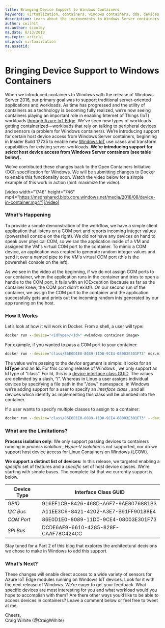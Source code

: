 ```yaml
---
title: Bringing Device Support to Windows Containers
keywords: virtualization, containers, windows containers, dda, devices, blog
description: Learn about the improvements to Windows Server containers and how they bring more support in enabling IoT workloads. 
author: cwilhit
ms.author: scooley 
ms.date: 8/13/2018
ms.topic: article
ms.prod: virtualization
ms.assetid: 
---
```

# Bringing Device Support to Windows Containers

When we introduced containers to Windows with the release of Windows Server 2016, our primary goal was to support traditional server-oriented applications and workloads. As time has progressed and the utility of containers as a technology is becoming fully realized, we’re now seeing containers playing an important role in enabling Internet of Things (IoT) workloads [through Azure IoT Edge](/azure/iot-edge/quickstart). We’ve seen new types of workloads getting containerized—workloads that rely on talking to peripheral devices and sensors (a problem for Windows containers). We’re introducing support for certain host device access from Windows Server containers, beginning in Insider Build 17735 to enable new [Windows IoT](https://developer.microsoft.com/en-us/windows/iot) use cases and transform capabilities for existing server workloads. **We’re introducing support for _select_ host device access from Windows Server containers (see table below).**

We’ve contributed these changes back to the Open Containers Initiative (OCI) specification for Windows. We will be submitting changes to Docker to enable this functionality soon. Watch the video below for a simple example of this work in action (hint: maximize the video). 

[video width="1748" height="746" mp4="https://msdnshared.blob.core.windows.net/media/2018/08/device-in-container.mp4"][/video]

### What's Happening

To provide a simple demonstration of the workflow, we have a simple client application that listens on a COM port and reports incoming integer values (powershell console on the right). We did not have any devices on hand to speak over physical COM, so we ran the application inside of a VM and assigned the VM's virtual COM port to the container. To mimic a COM device, an application was created to generate random integer values and send it over a named pipe to the VM's virtual COM port (this is the powershell console on the left).

As we see in the video at the beginning, if we do not assign COM ports to our container, when the application runs in the container and tries to open a handle to the COM port, it fails with an IOException (because as far as the container knew, the COM port didn't exist!). On our second run of the container, we assign the COM port to the container and the application successfully gets and prints out the incoming random ints generated by our app running on the host.

### How It Works

Let’s look at how it will work in Docker. From a shell, a user will type:

``` cmd
docker run --device="<IdType>/<Id>" <windows container image>
```

For example, if you wanted to pass a COM port to your container:

``` cmd
docker run --device="class/86E0D1E0-8089-11D0-9CE4-08003E301F73" mcr.microsoft.com/windowsservercore-insider:latest
```

The value we’re passing to the _device_ argument is simple: it looks for an **IdType** and an **Id.** For this coming release of Windows , we only support an IdType of “class”. For Id, this is a [device interface class GUID](/windows-hardware/drivers/install/overview-of-device-interface-classes). The values are delimited by a slash, “/”. Whereas in Linux a user assigns individual devices by specifying a file path in the "/dev/" namespace, in Windows we’re adding support for a user to specify an _interface_ _class_ , and all devices which identify as implementing this class will be plumbed into the container.

If a user wants to specify multiple classes to assign to a container:

``` cmd
docker run --device="class/86E0D1E0-8089-11D0-9CE4-08003E301F73" --device="class/DCDE6AF9-6610-4285-828F-CAAF78C424CC" --device="…" mcr.microsoft.com/windowsservercore-insider:latest
```

### What are the Limitations?

**Process isolation only:** We only support passing devices to containers running in _process isolation_ ; _Hyper-V isolation_ is not supported, nor do we support host device access for Linux Containers on Windows (LCOW).

**We support a distinct list of devices:** In this release, we targeted enabling a _specific_ set of features and a _specific_ set of host device classes. We're starting with simple buses. The complete list that we currently support is below.

**Device Type** | **Interface Class** **GUID**  
--- | ---  
_GPIO_ |  916EF1CB-8426-468D-A6F7-9AE8076881B3  
_I2C Bus_ |  A11EE3C6-8421-4202-A3E7-B91FF90188E4  
_COM Port_ |  86E0D1E0-8089-11D0-9CE4-08003E301F73  
_SPI Bus_ |  DCDE6AF9-6610-4285-828F-CAAF78C424CC  
Stay tuned for a Part 2 of this blog that explores the architectural decisions we chose to make in Windows to add this support.

### What’s Next?

These changes will enable direct access to a wide variety of sensors for Azure IoT Edge modules running on Windows IoT devices. Look for it with the next release of Windows. We’re eager to get your feedback. What specific devices are most interesting for you and what workload would you hope to accomplish with them? Are there other ways you’d like to be able to access devices in containers? Leave a comment below or feel free to tweet at me.

Cheers,  
Craig Wilhite (@CraigWilhite)
